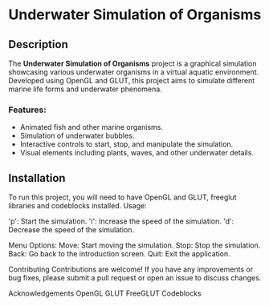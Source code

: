 # Underwater Simulation of Organisms

## Description

The **Underwater Simulation of Organisms** project is a graphical simulation showcasing various underwater organisms in a virtual aquatic environment. Developed using OpenGL and GLUT, this project aims to simulate different marine life forms and underwater phenomena.

### Features:
- Animated fish and other marine organisms.
- Simulation of underwater bubbles.
- Interactive controls to start, stop, and manipulate the simulation.
- Visual elements including plants, waves, and other underwater details.

## Installation

To run this project, you will need to have OpenGL and GLUT, freeglut libraries and codeblocks installed.
Usage:

'p': Start the simulation.
'i': Increase the speed of the simulation.
'd': Decrease the speed of the simulation.

Menu Options:
Move: Start moving the simulation.
Stop: Stop the simulation.
Back: Go back to the introduction screen.
Quit: Exit the application.

Contributing
Contributions are welcome! If you have any improvements or bug fixes, please submit a pull request or open an issue to discuss changes.


Acknowledgements
OpenGL
GLUT
FreeGLUT
Codeblocks
